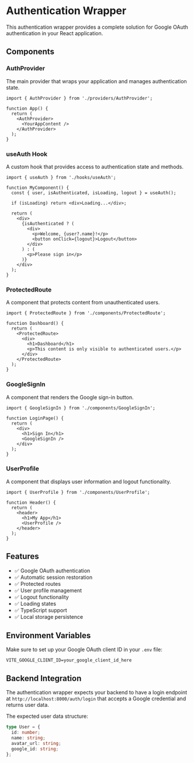 # Authentication Wrapper

This authentication wrapper provides a complete solution for Google OAuth authentication in your React application.

## Components

### AuthProvider
The main provider that wraps your application and manages authentication state.

```tsx
import { AuthProvider } from './providers/AuthProvider';

function App() {
  return (
    <AuthProvider>
      <YourAppContent />
    </AuthProvider>
  );
}
```

### useAuth Hook
A custom hook that provides access to authentication state and methods.

```tsx
import { useAuth } from './hooks/useAuth';

function MyComponent() {
  const { user, isAuthenticated, isLoading, logout } = useAuth();
  
  if (isLoading) return <div>Loading...</div>;
  
  return (
    <div>
      {isAuthenticated ? (
        <div>
          <p>Welcome, {user?.name}!</p>
          <button onClick={logout}>Logout</button>
        </div>
      ) : (
        <p>Please sign in</p>
      )}
    </div>
  );
}
```

### ProtectedRoute
A component that protects content from unauthenticated users.

```tsx
import { ProtectedRoute } from './components/ProtectedRoute';

function Dashboard() {
  return (
    <ProtectedRoute>
      <div>
        <h1>Dashboard</h1>
        <p>This content is only visible to authenticated users.</p>
      </div>
    </ProtectedRoute>
  );
}
```

### GoogleSignIn
A component that renders the Google sign-in button.

```tsx
import { GoogleSignIn } from './components/GoogleSignIn';

function LoginPage() {
  return (
    <div>
      <h1>Sign In</h1>
      <GoogleSignIn />
    </div>
  );
}
```

### UserProfile
A component that displays user information and logout functionality.

```tsx
import { UserProfile } from './components/UserProfile';

function Header() {
  return (
    <header>
      <h1>My App</h1>
      <UserProfile />
    </header>
  );
}
```

## Features

- ✅ Google OAuth authentication
- ✅ Automatic session restoration
- ✅ Protected routes
- ✅ User profile management
- ✅ Logout functionality
- ✅ Loading states
- ✅ TypeScript support
- ✅ Local storage persistence

## Environment Variables

Make sure to set up your Google OAuth client ID in your `.env` file:

```
VITE_GOOGLE_CLIENT_ID=your_google_client_id_here
```

## Backend Integration

The authentication wrapper expects your backend to have a login endpoint at `http://localhost:8000/auth/login` that accepts a Google credential and returns user data.

The expected user data structure:
```typescript
type User = {
  id: number;
  name: string;
  avatar_url: string;
  google_id: string;
};
``` 